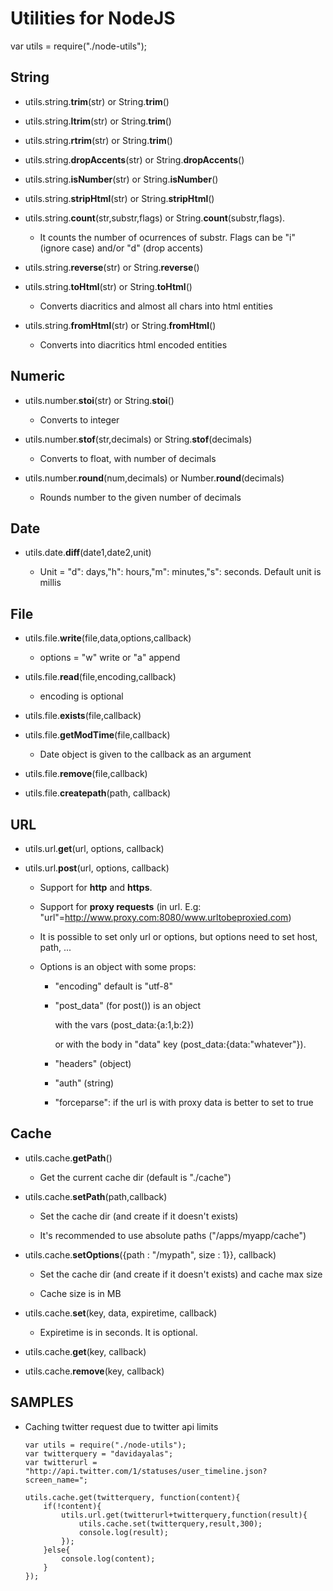 Utilities for NodeJS
====================

var utils = require("./node-utils");

String
-------

-	utils.string.**trim**(str) or String.**trim**()

-	utils.string.**ltrim**(str) or String.**trim**()

-	utils.string.**rtrim**(str) or String.**trim**()

-	utils.string.**dropAccents**(str) or String.**dropAccents**()

-	utils.string.**isNumber**(str) or String.**isNumber**()

-	utils.string.**stripHtml**(str) or String.**stripHtml**()

-	utils.string.**count**(str,substr,flags) or String.**count**(substr,flags). 

	+	It counts the number of ocurrences of substr. Flags can be "i" (ignore case) and/or "d" (drop accents)
	

-	utils.string.**reverse**(str) or String.**reverse**()

-	utils.string.**toHtml**(str) or String.**toHtml**() 

	+	Converts diacritics and almost all chars into html entities


-	utils.string.**fromHtml**(str) or String.**fromHtml**() 

	+	Converts into diacritics html encoded entities


Numeric
--------

-	utils.number.**stoi**(str) or String.**stoi**()

	+	Converts to integer


-	utils.number.**stof**(str,decimals) or String.**stof**(decimals)

	+	Converts to float, with number of decimals


-	utils.number.**round**(num,decimals) or Number.**round**(decimals)

	+	Rounds number to the given number of decimals

Date
-----

-	utils.date.**diff**(date1,date2,unit) 

	+	Unit = "d": days,"h": hours,"m": minutes,"s": seconds. Default unit is millis

File
-----

-	utils.file.**write**(file,data,options,callback) 

	+	options = "w" write or "a" append


-	utils.file.**read**(file,encoding,callback) 

	+	encoding is optional


-	utils.file.**exists**(file,callback) 

-	utils.file.**getModTime**(file,callback)

	+	Date object is given to the callback as an argument


-	utils.file.**remove**(file,callback)

-	utils.file.**createpath**(path, callback)

URL
----

-	utils.url.**get**(url, options, callback) 

-	utils.url.**post**(url, options, callback) 

	*	Support for **http** and **https**. 
	*	Support for **proxy requests** (in url. E.g: "url"=http://www.proxy.com:8080/www.urltobeproxied.com)
	*	It is possible to set only url or options, but options need to set host, path, ...
	*	Options is an object with some props:

		+	"encoding" default is "utf-8"
		+	"post_data" (for post()) is an object 

			with the vars (post_data:{a:1,b:2})

			or with the body in "data" key (post_data:{data:"whatever"}).

		+	"headers" (object)
		+	"auth" (string)
		+	"forceparse": if the url is with proxy data is better to set to true

Cache
------

-	utils.cache.**getPath**() 

	+	Get the current cache dir (default is "./cache")


-	utils.cache.**setPath**(path,callback)

	+	Set the cache dir (and create if it doesn't exists)
	
	+	It's recommended to use absolute paths ("/apps/myapp/cache")


-	utils.cache.**setOptions**({path : "/mypath", size : 1}}, callback)

	+	Set the cache dir (and create if it doesn't exists) and cache max size 
	
	+	Cache size is in MB


-	utils.cache.**set**(key, data, expiretime, callback) 

	+	Expiretime is in seconds. It is optional.


-	utils.cache.**get**(key, callback)

-	utils.cache.**remove**(key, callback)


SAMPLES
--------

-	Caching twitter request due to twitter api limits 

		var utils = require("./node-utils");
		var twitterquery = "davidayalas";
		var twitterurl = "http://api.twitter.com/1/statuses/user_timeline.json?screen_name=";

		utils.cache.get(twitterquery, function(content){
			if(!content){
				utils.url.get(twitterurl+twitterquery,function(result){
					utils.cache.set(twitterquery,result,300);
					console.log(result);
				});
			}else{
				console.log(content);
			}
		});
